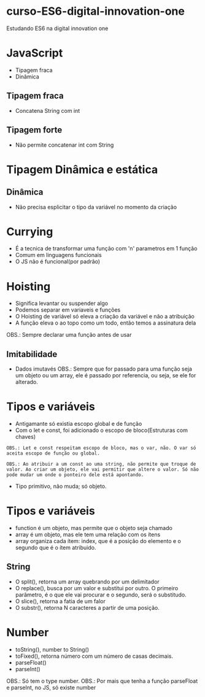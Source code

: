 # curso-ES6-digital-innovation-one
Estudando ES6 na digital innovation one

# JavaScript

- Tipagem fraca
- Dinâmica

## Tipagem fraca

- Concatena String com int

## Tipagem forte

- Não permite concatenar int com String

# Tipagem Dinâmica e estática

## Dinâmica

- Não precisa esplicitar o tipo da variável no momento da criação

# Currying

- É a tecnica de transformar uma função com 'n' parametros em 1 função 
- Comum em linguagens funcionais
- O JS não é funcional(por padrão)

# Hoisting

- Significa levantar ou suspender algo
- Podemos separar em variaveis e funções
- O Hoisting de variável só eleva a criação da variável e não a atribuição
- A função eleva o ao topo como um todo, então temos a assinatura dela

OBS.: Sempre declarar uma função antes de usar

## Imitabilidade

- Dados imutavés
OBS.: Sempre que for passado para uma função seja um objeto ou um array, ele é passado por referencia, ou seja, se ele for alterado.

# Tipos e variáveis

- Antigamante só existia escopo global e de função
- Com o let e const, foi adicionado o escopo de bloco(Estruturas com chaves)

`OBS.: Let e const respeitam escopo de bloco, mas o var, não. O var só aceita escopo de função ou global.`

`OBS.: Ao atribuir a um const ao uma string, não permite que troque de valor. Ao criar um objeto, ele vai permitir que altere o valor. Só não pode mudar um onde o ponteiro dele está apontando. `

- Tipo primitivo, não muda; só objeto.

# Tipos e variáveis

- function é um objeto, mas permite que o objeto seja chamado
- array é um objeto, mas ele tem uma relação com os ítens
- array organiza cada ítem: index, que é a posição do elemento e o segundo que é o ítem atribuido.

## String

- O split(), retorna um array quebrando por um delimitador
- O replace(), busca por um valor e substitui por outro. O primeiro parâmetro, é o que ele vai procurar e o segundo, será o substitudo.
- O slice(), retorna a fatia de um falor
- O substr(), retorna N caracteres a partir de uma posição.

# Number

- toString(), number to String()
- toFixed(), retorna número com um número de casas decimais.
- parseFloat()
- parseInt()

OBS.: Só tem o type number.
OBS.: Por mais que tenha a função parseFloat e parseInt, no JS, só existe number